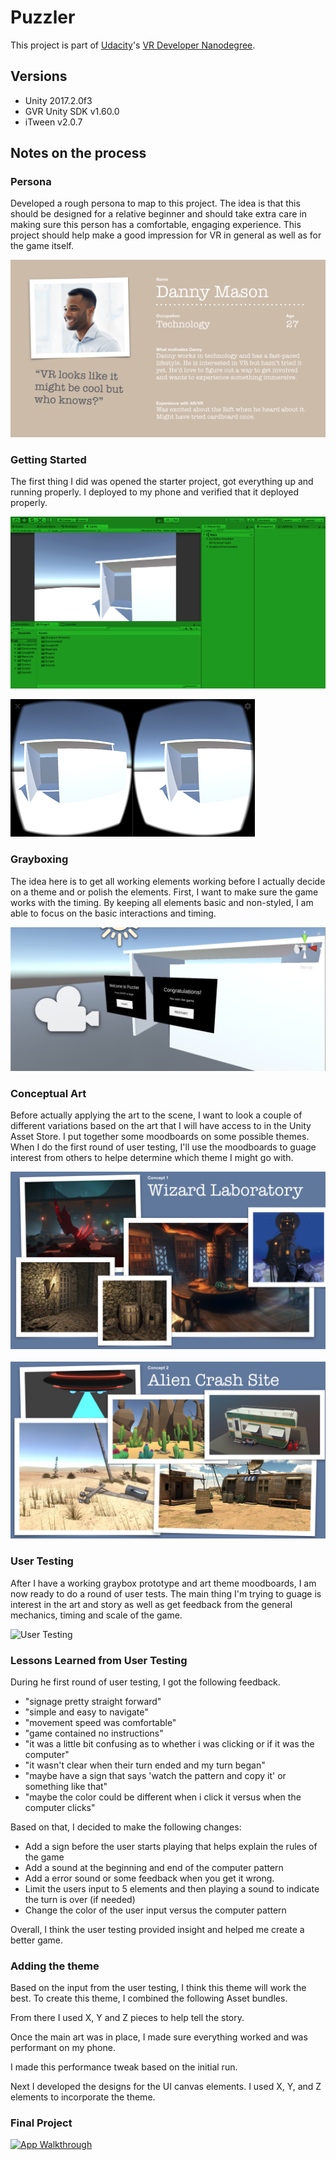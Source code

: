 # Puzzler

This project is part of [Udacity](https://www.udacity.com "Udacity - Be in demand")'s [VR Developer Nanodegree](https://www.udacity.com/course/vr-developer-nanodegree--nd017).

## Versions
- Unity 2017.2.0f3
- GVR Unity SDK v1.60.0
- iTween v2.0.7

## Notes on the process

### Persona
Developed a rough persona to map to this project. The idea is that this should be designed for a relative beginner and should take extra care in making sure this person has a comfortable, engaging experience. This project should help make a good impression for VR in general as well as for the game itself.

![Persona](/Puzzler/img/vr-persona-01.jpg)

### Getting Started
The first thing I did was opened the starter project, got everything up and running properly. I deployed to my phone and verified that it deployed properly.

![In the editor](/Puzzler/img/editor.png)

![In the headset](/Puzzler/img/Screenshot_20180107-113511.png)


### Grayboxing
The idea here is to get all working elements working before I actually decide on a theme and or polish the elements. First, I want to make sure the game works with the timing. By keeping all elements basic and non-styled, I am able to focus on the basic interactions and timing.

![Basic UI](/Puzzler/img/basic-ui.png)

### Conceptual Art
Before actually applying the art to the scene, I want to look a couple of different variations based on the art that I will have access to in the Unity Asset Store. I put together some moodboards on some possible themes. When I do the first round of user testing, I'll use the moodboards to guage interest from others to helpe determine which theme I might go with.

![Wizard Laboratory](/Puzzler/img/ConceptArt-01.jpg)
<br>
<br>
![Alien Crash Site](/Puzzler/img/ConceptArt-02.jpg)


### User Testing
After I have a working graybox prototype and art theme moodboards, I am now ready to do a round of user tests. The main thing I'm trying to guage is interest in the art and story as well as get feedback from the general mechanics, timing and scale of the game.

![User Testing](/Puzzler/img/user-testing.jpg)

### Lessons Learned from User Testing
During he first round of user testing, I got the following feedback.
* "signage pretty straight forward"
* "simple and easy to navigate"
* "movement speed was comfortable"
* "game contained no instructions" 
* "it was a little bit confusing as to whether i was clicking or if it was the computer"
* "it wasn't clear when their turn ended and my turn began"
* "maybe have a sign that says 'watch the pattern and copy it' or something like that"
* "maybe the color could be different when i click it versus when the computer clicks"

Based on that, I decided to make the following changes:
* Add a sign before the user starts playing that helps explain the rules of the game
* Add a sound at the beginning and end of the computer pattern
* Add a error sound or some feedback when you get it wrong.
* Limit the users input to 5 elements and then playing a sound to indicate the turn is over (if needed)
* Change the color of the user input versus the computer pattern

Overall, I think the user testing provided insight and helped me create a better game.

### Adding the theme
Based on the input from the user testing, I think this theme will work the best. To create this theme, I combined the following Asset bundles.

From there I used X, Y and Z pieces to help tell the story.

Once the main art was in place, I made sure everything worked and was performant on my phone.

I made this performance tweak based on the initial run.

Next I developed the designs for the UI canvas elements. I used X, Y, and Z elements to incorporate the theme.

### Final Project
[![App Walkthrough](https://img.youtube.com/vi/dQw4w9WgXcQ/0.jpg)](https://www.youtube.com/watch?v=dQw4w9WgXcQ)

